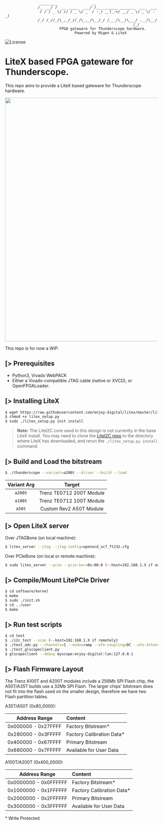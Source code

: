 ```
                ________                __
               /_  __/ /  __ _____  ___/ /__ _______ _______  ___  ___
                / / / _ \/ // / _ \/ _  / -_) __(_-</ __/ _ \/ _ \/ -_)
               /_/ /_//_/\_,_/_//_/\_,_/\__/_/ /___/\__/\___/ .__/\__/
                                                           /_/
                         FPGA gateware for Thunderscope hardware.
                                Powered by Migen & LiteX
```

![License](https://img.shields.io/badge/License-BSD%202--Clause-orange.svg)


LiteX based FPGA gateware for Thunderscope.
===========================================

This repo aims to provide a LiteX based gateware for Thunderscope hardware.

<p align="center"><img src="https://user-images.githubusercontent.com/1450143/179495534-4c54973b-9203-4893-9eaa-d9177413e9bf.png" width="800"></p>

This repo is for now a WIP.

[> Prerequisites
----------------
- Python3, Vivado WebPACK
- Either a Vivado-compatible JTAG cable (native or XVCD), or OpenFPGALoader.

[> Installing LiteX
-------------------
```sh
$ wget https://raw.githubusercontent.com/enjoy-digital/litex/master/litex_setup.py
$ chmod +x litex_setup.py
$ sudo ./litex_setup.py init install
```

> **Note:** The LiteI2C core used in this design is not currently in the base LiteX install.  You may need to clone the [LiteI2C repo](https://github.com/litex-hub/litei2c) to the directory where LiteX has downloaded, and rerun the `./litex_setup.py install` command.

[> Build and Load the bitstream
--------------------------------
```sh
$ ./thunderscope --variant=a200t --driver --build --load
```

| Variant Arg | Target                   |
| :---------: | :----------------------: |
| `a200t`     | Trenz TE0712 200T Module |
| `a100t`     | Trenz TE0712 100T Module |
| `a50t`      | Custom Rev2 A50T Module  |

[> Open LiteX server
--------------------
Over JTAGBone (on local machine):
```sh
$ litex_server --jtag --jtag-config=openocd_xc7_ft232.cfg
```
Over PCIeBone (on local or remote machine):
```sh
$ sudo litex_server --pcie --pcie-bar=0x:00.0 (--host=192.168.1.X if on remote machine)
```

[> Compile/Mount LitePCIe Driver
--------------------------------
```sh
$ cd software/kernel
$ make
$ sudo ./init.sh
$ cd ../user
$ make
```

[> Run test scripts
-------------------
```sh
$ cd test
$ ./i2c_test --scan (--host=192.168.1.X if remotely)
$ ./test_adc.py --channels=1 --mode=ramp --afe-coupling=DC --afe-attenuation=10X --pga-preamp=10 --pga-atten=10 --pga-bw=full --pga-offset=128
$ ./test_glscopeclient.py
$ glscopeclient --debug myscope:enjoy-digital:lan:127.0.0.1
```

[> Flash Firmware Layout
------------------------

The Trenz A100T and A200T modules include a 256Mb SPI Flash chip, the A50T/A35T builds use a 32Mb SPI Flash.  The larger chips' bitstream does not fit into the flash used on the smaller design, therefore we have two Flash partition tables.

A35T/A50T (0x80_0000):

| Address Range          | Content                   |
| :--------------------: | :-----------------        |
| 0x000000 - 0x27FFFF    | Factory Bitstream*        |
| 0x280000 - 0x3FFFFF    | Factory Calibration Data* |
| 0x400000 - 0x67FFFF    | Primary Bitstream         |
| 0x680000 - 0x7FFFFF    | Available for User Data   |

A100T/A200T (0x400_0000):

| Address Range          | Content                   |
| :--------------------: | :-----------------        |
| 0x0000000 - 0x0FFFFFF  | Factory Bitstream*        |
| 0x1000000 - 0x1FFFFFF  | Factory Calibration Data* |
| 0x2000000 - 0x2FFFFFF  | Primary Bitstream         |
| 0x3000000 - 0x3FFFFFF  | Available for User Data   |


\* Write Protected
